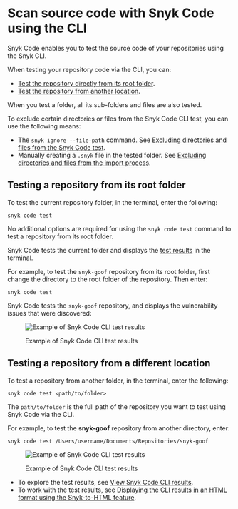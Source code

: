 # Scan source code with Snyk Code using the CLI

Snyk Code enables you to test the source code of your repositories using the Snyk CLI.

When testing your repository code via the CLI, you can:

* [Test the repository directly from its root folder](scan-source-code-with-snyk-code-using-the-cli.md#testing-a-repository-from-its-root-folder).
* [Test the repository from another location](scan-source-code-with-snyk-code-using-the-cli.md#testing-a-repository-from-a-different-location).

When you test a folder, all its sub-folders and files are also tested.

To exclude certain directories or files from the Snyk Code CLI test, you can use the following means:

* The  `snyk ignore --file-path` command. See [Excluding directories and files from the Snyk Code test](exclude-directories-and-files-from-snyk-code-cli-tests.md).
* Manually creating a `.snyk` file in the tested folder. See [Excluding directories and files from the import process](../../../scan-with-snyk/snyk-code/import-repository-to-snyk/excluding-directories-and-files-from-the-import-process.md).

## **Testing a repository from its root folder**

To test the current repository folder, in the terminal, enter the following:

```
snyk code test
```

No additional options are required for using the `snyk code test` command to test a repository from its root folder.

Snyk Code tests the current folder and displays the [test results](broken-reference) in the terminal.

For example, to test the `snyk-goof` repository from its root folder, first change the directory to the root folder of the repository. Then enter:

```
snyk code test
```

Snyk Code tests the `snyk-goof` repository, and displays the vulnerability issues that were discovered:

<figure><img src="../../../.gitbook/assets/Snyk Code - CLI - snyk code test - Results - 1 (1) (1) (1) (1) (1) (1) (1) (1) (1) (1) (1) (1) (1) (1) (1) (1) (1) (1) (1) (1) (1) (1) (1) (1) (1) (1) (1) (1) (1) (1) (1) (1) (1) (1) (1) (1) (1) (1) (1) (1) (1) (1) (1) (1) (1) (1) (2) (5).png" alt="Example of Snyk Code CLI test results"><figcaption><p>Example of Snyk Code CLI test results</p></figcaption></figure>

## **Testing a repository from a different location**

To test a repository from another folder, in the terminal, enter the following:

```
snyk code test <path/to/folder>
```

The  `path/to/folder` is the full path of the repository you want to test using Snyk Code via the CLI.

For example, to test the **snyk-goof** repository from another directory, enter:

```
snyk code test /Users/username/Documents/Repositories/snyk-goof
```

<figure><img src="../../../.gitbook/assets/snyk Code - CLI - snyk code test - Any folder - 2 (1).png" alt="Example of Snyk Code CLI test results"><figcaption><p>Example of Snyk Code CLI test results</p></figcaption></figure>

* To explore the test results, see [View Snyk Code CLI results](view-snyk-code-cli-results.md).
* To work with the test results, see [Displaying the CLI results in an HTML format using the Snyk-to-HTML feature](../cli-tools/snyk-to-html.md).

